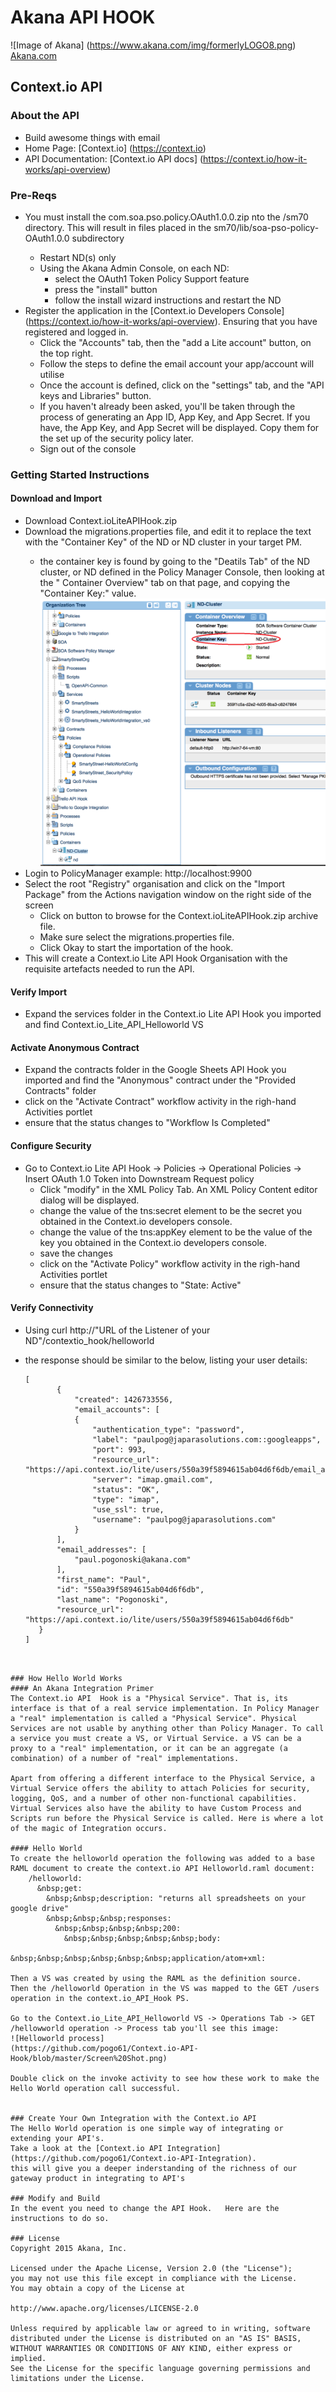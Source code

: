 # Akana API HOOK
![Image of Akana] 
(https://www.akana.com/img/formerlyLOGO8.png) 
[Akana.com](http://akana.com)

## Context.io API 
### About the API
- Build awesome things with email
- Home Page: [Context.io] (https://context.io)
- API Documentation: [Context.io API docs] (https://context.io/how-it-works/api-overview)

### Pre-Reqs
- You must install the com.soa.pso.policy.OAuth1.0.0.zip nto the <Policy Manager Home>/sm70 directory. This will result in files placed in the sm70/lib/soa-pso-policy-OAuth1.0.0 subdirectory
    +  Restart ND(s) only
    +  Using the Akana Admin Console, on each ND:
        * select the OAuth1 Token Policy Support feature  
        * press the "install" button
        * follow the install wizard instructions and restart the ND
- Register the application in the [Context.io Developers Console] (https://context.io/how-it-works/api-overview). Ensuring that you have registered and logged in.
    - Click the "Accounts" tab, then the "add a Lite account" button, on the top right.
    - Follow the steps to define the email account your app/account will utilise
    - Once the account is defined, click on the "settings" tab, and the "API keys and Libraries" button.
    - If you haven't already been asked, you'll be taken through the process of generating an App ID, App Key, and App Secret. If you have, the App Key, and App Secret will be displayed. Copy them for the set up of the security policy later.
    - Sign out of the console 

### Getting Started Instructions
#### Download and Import
- Download Context.ioLiteAPIHook.zip
- Download the migrations.properties file, and edit it to replace the <replace this with your key> text with the "Container Key" of the ND or ND cluster in your target PM.
    - the container key is found by going to the "Deatils Tab" of the ND cluster, or ND defined in the Policy Manager Console, then looking at the " Container Overview" tab on that page, and copying the "Container Key:" value. ![container key screenshot](https://github.com/pogo61/Google-Sheets-API-Integration/blob/master/Screen%20Shot%202015-03-18%20at%2011.24.45%20am.png "ND Container Key")
- Login to PolicyManager  example: http://localhost:9900
- Select the root "Registry" organisation and click on the "Import Package" from the Actions navigation window on the right side of the screen
  - Click on button to browse for the Context.ioLiteAPIHook.zip archive file. 
  - Make sure select the migrations.properties file.
  - Click Okay to start the importation of the hook.
- This will create a Context.io Lite API Hook Organisation with the requisite artefacts needed to run the API.

#### Verify Import
- Expand the services folder in the Context.io Lite API Hook you imported and find Context.io_Lite_API_Helloworld VS

#### Activate Anonymous Contract
- Expand the contracts folder in the Google Sheets API Hook you imported and find the "Anonymous" contract under the "Provided Contracts" folder
- click on the "Activate Contract" workflow activity in the righ-hand Activities portlet
- ensure that the status changes to "Workflow Is Completed"

#### Configure Security
- Go to Context.io Lite API Hook -> Policies -> Operational Policies ->    Insert OAuth 1.0 Token into Downstream Request policy
    - Click "modify" in the XML Policy Tab. An XML Policy Content editor dialog will be displayed.
    - change the value of the tns:secret element to be the secret you obtained in the Context.io developers console.
    - change the value of the tns:appKey element to be the value of the key you obtained in the Context.io developers console.
    - save the changes
    - click on the "Activate Policy" workflow activity in the righ-hand Activities portlet
    - ensure that the status changes to "State: Active"

#### Verify Connectivity
- Using curl http://"URL of the Listener of your ND"/contextio_hook/helloworld
-  the response should be similar to the below, listing your user details:  
  
     ```
    [
            {
                "created": 1426733556,
                "email_accounts": [
                {
                    "authentication_type": "password",
                    "label": "paulpog@japarasolutions.com::googleapps",
                    "port": 993,
                    "resource_url": "https://api.context.io/lite/users/550a39f5894615ab04d6f6db/email_accounts/paulpog%40japarasolutions.com%3A%3Agoogleapps",
                    "server": "imap.gmail.com",
                    "status": "OK",
                    "type": "imap",
                    "use_ssl": true,
                    "username": "paulpog@japarasolutions.com"
                }
            ],
            "email_addresses": [
                "paul.pogonoski@akana.com"
            ],
            "first_name": "Paul",
            "id": "550a39f5894615ab04d6f6db",
            "last_name": "Pogonoski",
            "resource_url": "https://api.context.io/lite/users/550a39f5894615ab04d6f6db"
        }
    ]
```


### How Hello World Works
#### An Akana Integration Primer
The Context.io API  Hook is a "Physical Service". That is, its interface is that of a real service implementation. In Policy Manager a "real" implementation is called a "Physical Service". Physical Services are not usable by anything other than Policy Manager. To call a service you must create a VS, or Virtual Service. a VS can be a proxy to a "real" implementation, or it can be an aggregate (a combination) of a number of "real" implementations.

Apart from offering a different interface to the Physical Service, a Virtual Service offers the ability to attach Policies for security, logging, QoS, and a number of other non-functional capabilities.
Virtual Services also have the ability to have Custom Process and Scripts run before the Physical Service is called. Here is where a lot of the magic of Integration occurs.

#### Hello World
To create the helloworld operation the following was added to a base RAML document to create the context.io API Helloworld.raml document:  
    /helloworld:  
      &nbsp;get:  
        &nbsp;&nbsp;description: "returns all spreadsheets on your google drive"  
        &nbsp;&nbsp;&nbsp;responses:  
          &nbsp;&nbsp;&nbsp;&nbsp;200:  
            &nbsp;&nbsp;&nbsp;&nbsp;&nbsp;body:  
              &nbsp;&nbsp;&nbsp;&nbsp;&nbsp;&nbsp;application/atom+xml:  

Then a VS was created by using the RAML as the definition source.
Then the /helloworld Operation in the VS was mapped to the GET /users operation in the context.io_API_Hook PS.

Go to the Context.io_Lite_API_Helloworld VS -> Operations Tab -> GET /hellowworld operation -> Process tab you'll see this image:
![Helloworld process] 
(https://github.com/pogo61/Context.io-API-Hook/blob/master/Screen%20Shot.png)

Double click on the invoke activity to see how these work to make the Hello World operation call successful.


### Create Your Own Integration with the Context.io API
The Hello World operation is one simple way of integrating or extending your API's.
Take a look at the [Context.io API Integration](https://github.com/pogo61/Context.io-API-Integration).
this will give you a deeper inderstanding of the richness of our gateway product in integrating to API's    

### Modify and Build
In the event you need to change the API Hook.   Here are the instructions to do so. 

### License
Copyright 2015 Akana, Inc.

Licensed under the Apache License, Version 2.0 (the "License");
you may not use this file except in compliance with the License.
You may obtain a copy of the License at

http://www.apache.org/licenses/LICENSE-2.0

Unless required by applicable law or agreed to in writing, software
distributed under the License is distributed on an "AS IS" BASIS,
WITHOUT WARRANTIES OR CONDITIONS OF ANY KIND, either express or implied.
See the License for the specific language governing permissions and
limitations under the License.

